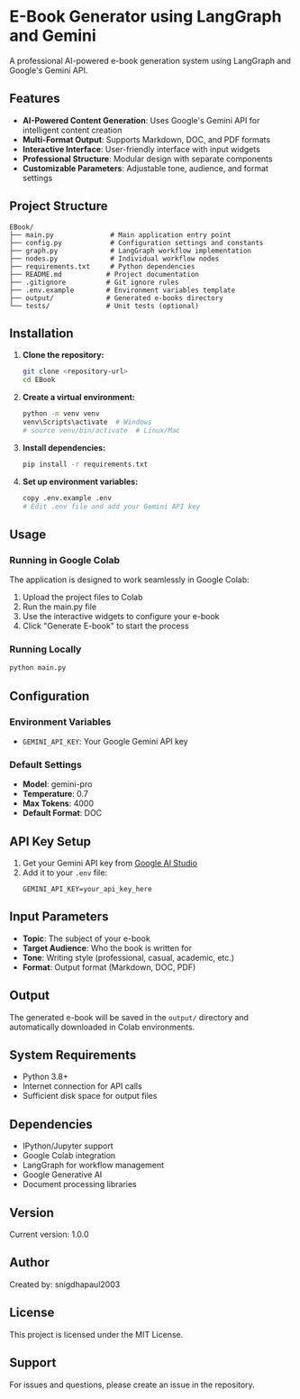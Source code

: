# E-Book Generator using LangGraph and Gemini

A professional AI-powered e-book generation system using LangGraph and Google's Gemini API.

## Features

- **AI-Powered Content Generation**: Uses Google's Gemini API for intelligent content creation
- **Multi-Format Output**: Supports Markdown, DOC, and PDF formats
- **Interactive Interface**: User-friendly interface with input widgets
- **Professional Structure**: Modular design with separate components
- **Customizable Parameters**: Adjustable tone, audience, and format settings

## Project Structure

```
EBook/
├── main.py              # Main application entry point
├── config.py            # Configuration settings and constants
├── graph.py             # LangGraph workflow implementation
├── nodes.py             # Individual workflow nodes
├── requirements.txt     # Python dependencies
├── README.md           # Project documentation
├── .gitignore          # Git ignore rules
├── .env.example        # Environment variables template
├── output/             # Generated e-books directory
└── tests/              # Unit tests (optional)
```

## Installation

1. **Clone the repository:**
   ```bash
   git clone <repository-url>
   cd EBook
   ```

2. **Create a virtual environment:**
   ```bash
   python -m venv venv
   venv\Scripts\activate  # Windows
   # source venv/bin/activate  # Linux/Mac
   ```

3. **Install dependencies:**
   ```bash
   pip install -r requirements.txt
   ```

4. **Set up environment variables:**
   ```bash
   copy .env.example .env
   # Edit .env file and add your Gemini API key
   ```

## Usage

### Running in Google Colab

The application is designed to work seamlessly in Google Colab:

1. Upload the project files to Colab
2. Run the main.py file
3. Use the interactive widgets to configure your e-book
4. Click "Generate E-book" to start the process

### Running Locally

```python
python main.py
```

## Configuration

### Environment Variables

- `GEMINI_API_KEY`: Your Google Gemini API key

### Default Settings

- **Model**: gemini-pro
- **Temperature**: 0.7
- **Max Tokens**: 4000
- **Default Format**: DOC

## API Key Setup

1. Get your Gemini API key from [Google AI Studio](https://makersuite.google.com/app/apikey)
2. Add it to your `.env` file:
   ```
   GEMINI_API_KEY=your_api_key_here
   ```

## Input Parameters

- **Topic**: The subject of your e-book
- **Target Audience**: Who the book is written for
- **Tone**: Writing style (professional, casual, academic, etc.)
- **Format**: Output format (Markdown, DOC, PDF)

## Output

The generated e-book will be saved in the `output/` directory and automatically downloaded in Colab environments.

## System Requirements

- Python 3.8+
- Internet connection for API calls
- Sufficient disk space for output files

## Dependencies

- IPython/Jupyter support
- Google Colab integration
- LangGraph for workflow management
- Google Generative AI
- Document processing libraries

## Version

Current version: 1.0.0

## Author

Created by: snigdhapaul2003

## License

This project is licensed under the MIT License.

## Support

For issues and questions, please create an issue in the repository.
